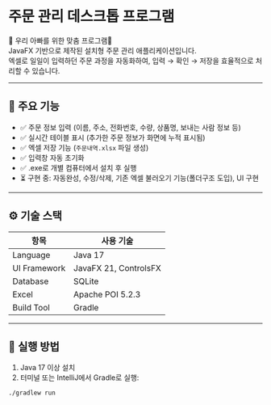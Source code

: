 # 주문 관리 데스크톱 프로그램

👑 우리 아빠를 위한 맞춤 프로그램👑 </br>
JavaFX 기반으로 제작된 설치형 주문 관리 애플리케이션입니다.   </br>
엑셀로 일일이 입력하던 주문 과정을 자동화하여, 입력 → 확인 → 저장을 효율적으로 처리할 수 있습니다. </br>

---

## 📌 주요 기능

- ✅ 주문 정보 입력 (이름, 주소, 전화번호, 수량, 상품명, 보내는 사람 정보 등)
- ✅ 실시간 테이블 표시 (추가한 주문 정보가 화면에 누적 표시됨)
- ✅ 엑셀 저장 기능 (`주문내역.xlsx` 파일 생성)
- ✅ 입력창 자동 초기화
- ✅ .exe로 개별 컴퓨터에서 설치 후 실행
- ⏳ 구현 중: 자동완성, 수정/삭제, 기존 엑셀 불러오기 기능(폴더구조 도입), UI 구현

---

## ⚙️ 기술 스택

| 항목         | 사용 기술                         |
|--------------|-----------------------------------|
| Language     | Java 17                           |
| UI Framework | JavaFX 21, ControlsFX             |
| Database     | SQLite                            |
| Excel        | Apache POI 5.2.3                  |
| Build Tool   | Gradle                            |


---

## 🚀 실행 방법

1. Java 17 이상 설치
2. 터미널 또는 IntelliJ에서 Gradle로 실행:

```bash
./gradlew run
